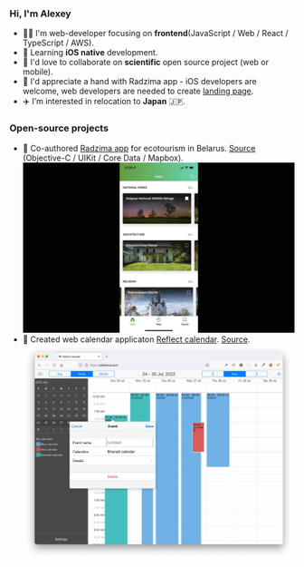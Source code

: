 ### Hi, I'm Alexey

- 👨‍💻 I'm web-developer focusing on **frontend**(JavaScript / Web / React / TypeScript / AWS).
- 🌱 Learning **iOS native** development.
- 🤝 I'd love to collaborate on **scientific** open source project (web or mobile).
- 🤔 I'd appreciate a hand with Radzima app - iOS developers are welcome, web developers are needed to create [landing page](https://github.com/radzima-green-travel/radzima.app).
- ✈️ I'm interested in relocation to **Japan** 🇯🇵.

### Open-source projects
- 🌲 Co-authored [Radzima app](https://apps.apple.com/app/radzima/id1587158874) for ecotourism in Belarus. [Source](https://github.com/radzima-green-travel/green-travel-combine/issues) (Objective-C / UIKit / Core Data / Mapbox).
  <img src="https://raw.githubusercontent.com/alexeykomov/alexeykomov/master/public/images/travel_app2.jpg">
- 📆 Created web calendar applicaton [Reflect calendar](https://reflectcal.com/guest). [Source](https://github.com/reflectcal).
  <img src="https://raw.githubusercontent.com/alexeykomov/alexeykomov/master/public/images/calendar.jpg">

